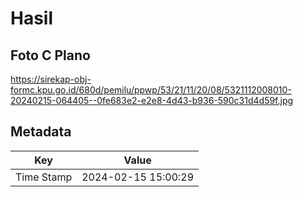 # Hasil

## Foto C Plano

https://sirekap-obj-formc.kpu.go.id/680d/pemilu/ppwp/53/21/11/20/08/5321112008010-20240215-064405--0fe683e2-e2e8-4d43-b936-590c31d4d59f.jpg


## Metadata

| Key        | Value               |
| ---------- | ------------------- |
| Time Stamp | 2024-02-15 15:00:29 |



